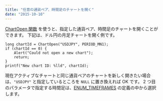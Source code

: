 ```yaml
---
title: "任意の通貨ペア、時間足のチャートを開く"
date: "2015-10-10"
---
```



[ChartOpen 関数](https://www.mql5.com/en/docs/chart_operations/chartopen) を使うと、指定した通貨ペア、時間足のチャートを開くことができます。
下記は、ドル円の月足チャートを開く例です。

```mql
long chartId = ChartOpen("USDJPY", PERIOD_MN1);
if (chartId == 0) {
    Alert("Could not open a new chart");
    return;
}
printf("New chart ID: %lld", chartId);
```

現在アクティブなチャートと同じ通貨ペアのチャートを新しく開きたい場合は、`"USDJPY"` と指定しているところを `NULL` に置き換えれば OK です。
2 つ目のパラメータで指定する時間足は、[ENUM_TIMEFRAMES](https://www.mql5.com/en/docs/constants/chartconstants/enum_timeframes) の定義の中から選択します。


